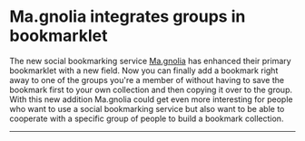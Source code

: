 # Ma.gnolia integrates groups in bookmarklet

The new social bookmarking service [Ma.gnolia](http://ma.gnolia.com) has enhanced their primary bookmarklet with a new field. Now you can finally add a bookmark right away to one of the groups you're a member of without having to save the bookmark first to your own collection and then copying it over to the group. With this new addition Ma.gnolia could get even more interesting for people who want to use a social bookmarking service but also want to be able to cooperate with a specific group of people to build a bookmark collection.

-------------------------------

